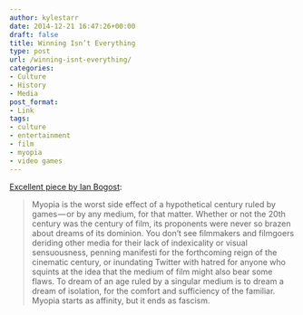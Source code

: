 ```yaml
---
author: kylestarr
date: 2014-12-21 16:47:26+00:00
draft: false
title: Winning Isn’t Everything
type: post
url: /winning-isnt-everything/
categories:
- Culture
- History
- Media
post_format:
- Link
tags:
- culture
- entertainment
- film
- myopia
- video games
---
```


[Excellent piece by Ian Bogost](https://medium.com/matter/winning-isnt-everything-255b3a26d1cf):



<blockquote>Myopia is the worst side effect of a hypothetical century ruled by games — or by any medium, for that matter. Whether or not the 20th century was the century of film, its proponents were never so brazen about dreams of its dominion. You don’t see filmmakers and filmgoers deriding other media for their lack of indexicality or visual sensuousness, penning manifesti for the forthcoming reign of the cinematic century, or inundating Twitter with hatred for anyone who squints at the idea that the medium of film might also bear some flaws. To dream of an age ruled by a singular medium is to dream a dream of isolation, for the comfort and sufficiency of the familiar. Myopia starts as affinity, but it ends as fascism.</blockquote>
